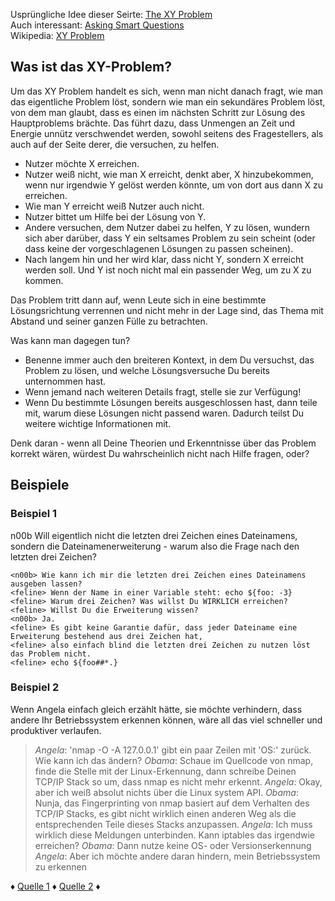 Usprüngliche Idee dieser Seirte: [The XY Problem](https://xyproblem.info/)  
Auch interessant: [Asking Smart Questions](http://www.catb.org/esr/faqs/smart-questions.html)  
Wikipedia: [XY Problem](https://de.wikipedia.org/wiki/XY_Problem)

## Was ist das XY-Problem?

Um das XY Problem handelt es sich, wenn man nicht danach fragt, wie man das eigentliche Problem löst, sondern wie man ein sekundäres Problem löst, von dem man glaubt, dass es einen im nächsten Schritt zur Lösung des Hauptproblems brächte. Das führt dazu, dass Unmengen an Zeit und Energie unnütz verschwendet werden, sowohl seitens des Fragestellers, als auch auf der Seite derer, die versuchen, zu helfen.

- Nutzer möchte X erreichen.
- Nutzer weiß nicht, wie man X erreicht, denkt aber, X hinzubekommen, wenn nur irgendwie Y gelöst werden könnte, um von dort aus dann X zu erreichen.
- Wie man Y erreicht weiß Nutzer auch nicht.
- Nutzer bittet um Hilfe bei der Lösung von Y.
- Andere versuchen, dem Nutzer dabei zu helfen, Y zu lösen, wundern sich aber darüber, dass Y ein seltsames Problem zu sein scheint (oder dass keine der vorgeschlagenen Lösungen zu passen scheinen).
- Nach langem hin und her wird klar, dass nicht Y, sondern X erreicht werden soll. Und Y ist noch nicht mal ein passender Weg, um zu X zu kommen.

Das Problem tritt dann auf, wenn Leute sich in eine bestimmte Lösungsrichtung verrennen und nicht mehr in der Lage sind, das Thema mit Abstand und seiner ganzen Fülle zu betrachten.

Was kann man dagegen tun?

- Benenne immer auch den breiteren Kontext, in dem Du versuchst, das Problem zu lösen, und welche Lösungsversuche Du bereits unternommen hast.
- Wenn jemand nach weiteren Details fragt, stelle sie zur Verfügung!
- Wenn Du bestimmte Lösungen bereits ausgeschlossen hast, dann teile mit, warum diese Lösungen nicht passend waren. Dadurch teilst Du weitere wichtige Informationen mit.

Denk daran - wenn all Deine Theorien und Erkenntnisse über das Problem korrekt wären, würdest Du wahrscheinlich nicht nach Hilfe fragen, oder?

## Beispiele

### Beispiel 1

n00b Will eigentlich nicht die letzten drei Zeichen eines Dateinamens, sondern die Dateinamenerweiterung - warum also die Frage nach den letzten drei Zeichen?

```
<n00b> Wie kann ich mir die letzten drei Zeichen eines Dateinamens ausgeben lassen?
<feline> Wenn der Name in einer Variable steht: echo ${foo: -3}
<feline> Warum drei Zeichen? Was willst Du WIRKLICH erreichen?
<feline> Willst Du die Erweiterung wissen?
<n00b> Ja.
<feline> Es gibt keine Garantie dafür, dass jeder Dateiname eine Erweiterung bestehend aus drei Zeichen hat,
<feline> also einfach blind die letzten drei Zeichen zu nutzen löst das Problem nicht.
<feline> echo ${foo##*.}
```

### Beispiel 2

Wenn Angela einfach gleich erzählt hätte, sie möchte verhindern, dass andere Ihr Betriebssystem erkennen können, wäre all das viel schneller und produktiver verlaufen.

> _Angela_: 'nmap -O -A 127.0.0.1' gibt ein paar Zeilen mit 'OS:' zurück. Wie kann ich das ändern?
> _Obama_: Schaue im Quellcode von nmap, finde die Stelle mit der Linux-Erkennung, dann schreibe Deinen TCP/IP Stack so um, dass nmap es nicht mehr erkennt.
> _Angela_: Okay, aber ich weiß absolut nichts über die Linux system API.
> _Obama_: Nunja, das Fingerprinting von nmap basiert auf dem Verhalten des TCP/IP Stacks, es gibt nicht wirklich einen anderen Weg als die entsprechenden Teile dieses Stacks anzupassen.
> _Angela_: Ich muss wirklich diese Meldungen unterbinden. Kann iptables das irgendwie erreichen?
> _Obama_: Dann nutze keine OS- oder Versionserkennung
> _Angela_: Aber ich möchte andere daran hindern, mein Betriebssystem zu erkennen

&diams; [Quelle 1](http://meta.stackoverflow.com/questions/66377/what-is-the-xy-problem) &diams; [Quelle 2](http://mywiki.wooledge.org/XyProblem) &diams;
